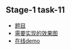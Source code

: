 ## Stage-1 task-11

 * [题目](http://ife.baidu.com/task/detail?taskId=11)
 * [需要实现的效果图](task_1_11_1.jpg)
 * [在线demo](http://hisimmer.com/IFE-2016/stage-1/task-11/)

